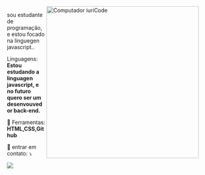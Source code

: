 <img src="https://raw.githubusercontent.com/MicaelliMedeiros/micaellimedeiros/master/image/computer-illustration.png" min-width="400px" max-width="400px" width="400px" align="right" alt="Computador iuriCode">

<p align="left" 
 Meu nome é joão,<strong>sou estudante de programação, e estou focado na linguegen javascript.</strong>.<br>
</p>

<p align="left">
   Linguagens: <strong>Estou estudando a linguagen javascript, e no futuro quero ser um desenvouvedor back-end.</strong>
</p>

<p align="left">
  💼 Ferramentas: <strong>HTML,CSS,Github</strong>
</p>

<p align="left">
  💌 entrar em contato: ⤵️
</p>

  <a href="https://www.linkedin.com/in/jo%C3%A3o-ant%C3%B4nio-73670622b/" alt="Linkedin">
  <img src="https://img.shields.io/badge/-Linkedin-0e76a8?style=flat-square&logo=Linkedin&logoColor=white&link=LINK-DO-SEU-LINKEDIN" /></a>

